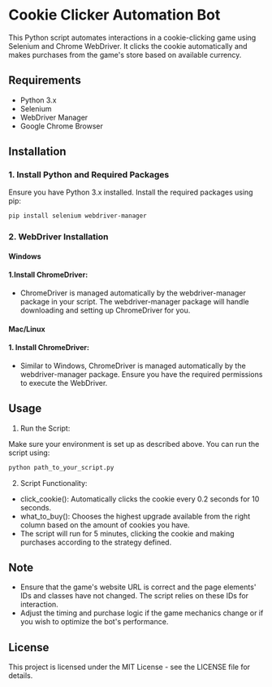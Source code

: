 # Cookie Clicker Automation Bot

This Python script automates interactions in a cookie-clicking game using Selenium and Chrome WebDriver. It clicks the cookie automatically and makes purchases from the game's store based on available currency.

## Requirements

- Python 3.x
- Selenium
- WebDriver Manager
- Google Chrome Browser

## Installation

### 1. Install Python and Required Packages

Ensure you have Python 3.x installed. Install the required packages using pip:

```bash
pip install selenium webdriver-manager
```
### 2. WebDriver Installation
#### Windows
#### 1.Install ChromeDriver:
- ChromeDriver is managed automatically by the webdriver-manager package in your script. The webdriver-manager package will handle downloading and setting up ChromeDriver for you.
#### Mac/Linux
#### 1. Install ChromeDriver:
- Similar to Windows, ChromeDriver is managed automatically by the webdriver-manager package. Ensure you have the required permissions to execute the WebDriver.

## Usage
1. Run the Script:

Make sure your environment is set up as described above. You can run the script using:
```bash
python path_to_your_script.py
```
2. Script Functionality:

- click_cookie(): Automatically clicks the cookie every 0.2 seconds for 10 seconds.
- what_to_buy(): Chooses the highest upgrade available from the right column based on the amount of cookies you have.
- The script will run for 5 minutes, clicking the cookie and making purchases according to the strategy defined.

## Note
- Ensure that the game's website URL is correct and the page elements' IDs and classes have not changed. The script relies on these IDs for interaction.
- Adjust the timing and purchase logic if the game mechanics change or if you wish to optimize the bot's performance.
## License
This project is licensed under the MIT License - see the LICENSE file for details.